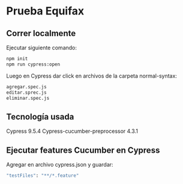 # Prueba Equifax

## Correr localmente

Ejecutar siguiente comando:

```bash
npm init
npm run cypress:open

```
Luego en Cypress dar click en archivos de la carpeta normal-syntax:

```bash
agregar.spec.js
editar.sprec.js
eliminar.spec.js
```

## Tecnología usada

Cypress 9.5.4
Cypress-cucumber-preprocessor 4.3.1

## Ejecutar features Cucumber en Cypress

Agregar en archivo cypress.json y guardar:
```bash
"testFiles": "**/*.feature"

```
